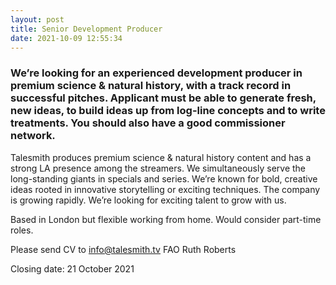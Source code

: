 ```yaml
---
layout: post
title: Senior Development Producer
date: 2021-10-09 12:55:34
---
```

### We’re looking for an experienced development producer in premium science & natural history, with a track record in successful pitches. Applicant must be able to generate fresh, new ideas, to build ideas up from log-line concepts and to write treatments. You should also have a good commissioner network.

Talesmith produces premium science & natural history content and has a strong LA presence among the streamers. We simultaneously serve the long-standing giants in specials and series. We’re known for bold, creative ideas rooted in innovative storytelling or exciting techniques. The company is growing rapidly. We’re looking for exciting talent to grow with us.

Based in London but flexible working from home. Would consider part-time roles. 

Please send CV to [info@talesmith.tv](mailto:info@talesmith.tv) FAO Ruth Roberts

Closing date: 21 October 2021